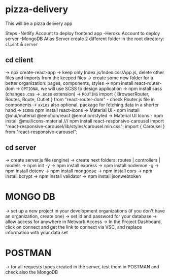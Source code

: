 # pizza-delivery

This will be a pizza delivery app

Steps
-Netlify Account to deploy frontend app
-Heroku Account to deploy server
-MongoDB Atlas Server
create 2 different folder in the root directory: `client` & `server`

## cd client

-> npx create-react-app
-> keep only Index.js/Index.css/App.js, delete other files and imports from the keeped files
-> create some new folder for a better organization: pages, components, styles
-> npm install react-router-dom <!-- import { BrowserRouter, Routes, Route, Link } from 'react-router-dom';`  if needed-->
-> `OPTIONAL` we will use SCSS to design application -> npm install sass (changes .css -> .scss extension)
-> `ROUTING` import { BrowserRouter, Routes, Route, Outlet } from "react-router-dom" - check Router.js file in components
-> `axios` also optional, package for fetching data in a shorter hand
-> `ICONS` npm install react-icons
-> Material UI - npm install @mui/material @emotion/react @emotion/styled
-> Material UI Icons - npm install @mui/icons-material
///
npm install react-responsive-carousel
import "react-responsive-carousel/lib/styles/carousel.min.css";
import { Carousel } from "react-responsive-carousel";

## cd server

-> create server.js file (engine)
-> create next folders: routes | controllers | models
-> npm init -y
-> npm install express
-> npm install nodemon -g <!-- will refresh the server automatically with the new changes -->
-> npm install dotenv
-> npm install mongoose <!-- will help us work with MongoDB -->
-> npm install cors <!-- Enable All CORS Requests -->
-> npm install bcrypt <!-- for hashing passwords -->
-> npm install validator <!-- validate inputs field -->
-> npm install jsonwebtoken <!-- create token for passwords if signup/login succesful -->

# MONGO DB

-> set up a new project in your development organizations (if you don't have an organization, create one)
-> set id and password for your database
-> allow access for anywhere in Network Access
-> In the Project Dashboard, click on connect and get the link to connect via VSC, and replace information with your data set

# POSTMAN

-> for all requests types created in the server, test them in POSTMAN and check also the MongoDB
